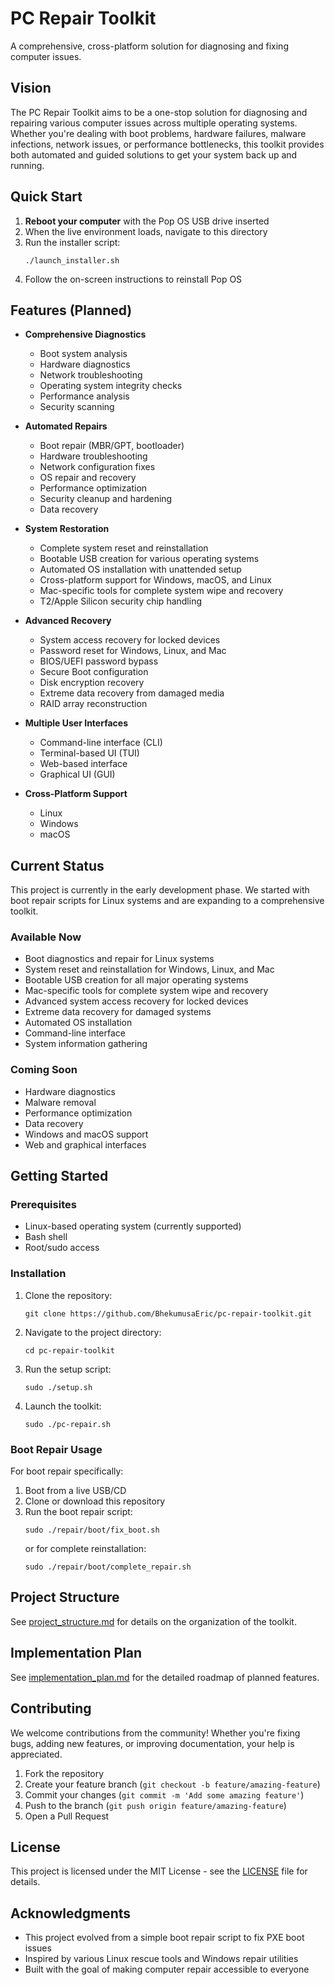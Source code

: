 # PC Repair Toolkit

A comprehensive, cross-platform solution for diagnosing and fixing computer issues.

## Vision

The PC Repair Toolkit aims to be a one-stop solution for diagnosing and repairing various computer issues across multiple operating systems. Whether you're dealing with boot problems, hardware failures, malware infections, network issues, or performance bottlenecks, this toolkit provides both automated and guided solutions to get your system back up and running.

## Quick Start

1. **Reboot your computer** with the Pop OS USB drive inserted
2. When the live environment loads, navigate to this directory
3. Run the installer script:
   ```
   ./launch_installer.sh
   ```
4. Follow the on-screen instructions to reinstall Pop OS

## Features (Planned)

- **Comprehensive Diagnostics**
  - Boot system analysis
  - Hardware diagnostics
  - Network troubleshooting
  - Operating system integrity checks
  - Performance analysis
  - Security scanning

- **Automated Repairs**
  - Boot repair (MBR/GPT, bootloader)
  - Hardware troubleshooting
  - Network configuration fixes
  - OS repair and recovery
  - Performance optimization
  - Security cleanup and hardening
  - Data recovery

- **System Restoration**
  - Complete system reset and reinstallation
  - Bootable USB creation for various operating systems
  - Automated OS installation with unattended setup
  - Cross-platform support for Windows, macOS, and Linux
  - Mac-specific tools for complete system wipe and recovery
  - T2/Apple Silicon security chip handling

- **Advanced Recovery**
  - System access recovery for locked devices
  - Password reset for Windows, Linux, and Mac
  - BIOS/UEFI password bypass
  - Secure Boot configuration
  - Disk encryption recovery
  - Extreme data recovery from damaged media
  - RAID array reconstruction

- **Multiple User Interfaces**
  - Command-line interface (CLI)
  - Terminal-based UI (TUI)
  - Web-based interface
  - Graphical UI (GUI)

- **Cross-Platform Support**
  - Linux
  - Windows
  - macOS

## Current Status

This project is currently in the early development phase. We started with boot repair scripts for Linux systems and are expanding to a comprehensive toolkit.

### Available Now
- Boot diagnostics and repair for Linux systems
- System reset and reinstallation for Windows, Linux, and Mac
- Bootable USB creation for all major operating systems
- Mac-specific tools for complete system wipe and recovery
- Advanced system access recovery for locked devices
- Extreme data recovery for damaged systems
- Automated OS installation
- Command-line interface
- System information gathering

### Coming Soon
- Hardware diagnostics
- Malware removal
- Performance optimization
- Data recovery
- Windows and macOS support
- Web and graphical interfaces

## Getting Started

### Prerequisites

- Linux-based operating system (currently supported)
- Bash shell
- Root/sudo access

### Installation

1. Clone the repository:
   ```
   git clone https://github.com/BhekumusaEric/pc-repair-toolkit.git
   ```

2. Navigate to the project directory:
   ```
   cd pc-repair-toolkit
   ```

3. Run the setup script:
   ```
   sudo ./setup.sh
   ```

4. Launch the toolkit:
   ```
   sudo ./pc-repair.sh
   ```

### Boot Repair Usage

For boot repair specifically:

1. Boot from a live USB/CD
2. Clone or download this repository
3. Run the boot repair script:
   ```
   sudo ./repair/boot/fix_boot.sh
   ```
   or for complete reinstallation:
   ```
   sudo ./repair/boot/complete_repair.sh
   ```

## Project Structure

See [project_structure.md](project_structure.md) for details on the organization of the toolkit.

## Implementation Plan

See [implementation_plan.md](implementation_plan.md) for the detailed roadmap of planned features.

## Contributing

We welcome contributions from the community! Whether you're fixing bugs, adding new features, or improving documentation, your help is appreciated.

1. Fork the repository
2. Create your feature branch (`git checkout -b feature/amazing-feature`)
3. Commit your changes (`git commit -m 'Add some amazing feature'`)
4. Push to the branch (`git push origin feature/amazing-feature`)
5. Open a Pull Request

## License

This project is licensed under the MIT License - see the [LICENSE](LICENSE) file for details.

## Acknowledgments

- This project evolved from a simple boot repair script to fix PXE boot issues
- Inspired by various Linux rescue tools and Windows repair utilities
- Built with the goal of making computer repair accessible to everyone
